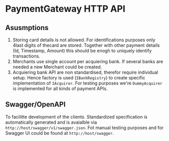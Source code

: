 # PaymentGateway HTTP API

## Asusmptions
 1. Storing card details is not allowed. For identifications purposes only 4last digits of thecard are stored. Together with other payment details (Id, Timestamp, Amount) this should be enogh to uniquely identify transactions.
 2. Merchants use single account per acquiering bank. If several banks are needed a new Merchant could be created.
 3. Acquiering bank API are non standardised, therefor require individual setup. Hence factory is used (`IBankRegistry`) to create specific implementation of `IAcquirer`. For testing purposes we're `DummyAcquirer` is implemented for all kinds of payment APIs.

 ## Swagger/OpenAPI
 To facilitte development of the clients. Standardized specification is automatically generated and is avaialble via `http://host/swagger/v1/swagger.json`.
 Fot manual testing purposes and for Swagger UI could be found at `http://host/swagger`.
